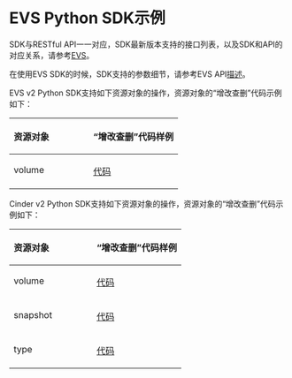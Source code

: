 # EVS Python SDK示例<a name="sdk_02_0017"></a>

SDK与RESTful API一一对应，SDK最新版本支持的接口列表，以及SDK和API的对应关系，请参考[EVS](Java-EVS.md)。

在使用EVS SDK的时候，SDK支持的参数细节，请参考EVS API[描述](https://support.huaweicloud.com/api-evs/evs_04_0001.html)。

EVS v2 Python SDK支持如下资源对象的操作，资源对象的“增改查删”代码示例如下：

<a name="table4479139143010"></a>
<table><thead align="left"><tr id="row164791139103010"><th class="cellrowborder" valign="top" width="47.15%" id="mcps1.1.3.1.1"><p id="p1647983913308"><a name="p1647983913308"></a><a name="p1647983913308"></a>资源对象</p>
</th>
<th class="cellrowborder" valign="top" width="52.849999999999994%" id="mcps1.1.3.1.2"><p id="p6119114113110"><a name="p6119114113110"></a><a name="p6119114113110"></a>“增改查删”代码样例</p>
</th>
</tr>
</thead>
<tbody><tr id="row17479239193020"><td class="cellrowborder" valign="top" width="47.15%" headers="mcps1.1.3.1.1 "><p id="p1220825114308"><a name="p1220825114308"></a><a name="p1220825114308"></a>volume</p>
</td>
<td class="cellrowborder" valign="top" width="52.849999999999994%" headers="mcps1.1.3.1.2 "><p id="p1959982023113"><a name="p1959982023113"></a><a name="p1959982023113"></a><a href="https://github.com/huaweicloud/huaweicloud-sdk-python/blob/master/examples/evs/v2/volume.py" target="_blank" rel="noopener noreferrer">代码</a></p>
</td>
</tr>
</tbody>
</table>

Cinder v2 Python SDK支持如下资源对象的操作，资源对象的“增改查删”代码示例如下：

<a name="table8419112712298"></a>
<table><thead align="left"><tr id="row1941912711294"><th class="cellrowborder" valign="top" width="48.199999999999996%" id="mcps1.1.3.1.1"><p id="p15419182717294"><a name="p15419182717294"></a><a name="p15419182717294"></a>资源对象</p>
</th>
<th class="cellrowborder" valign="top" width="51.800000000000004%" id="mcps1.1.3.1.2"><p id="p8420102782915"><a name="p8420102782915"></a><a name="p8420102782915"></a>“增改查删”代码样例</p>
</th>
</tr>
</thead>
<tbody><tr id="row134202027202911"><td class="cellrowborder" valign="top" width="48.199999999999996%" headers="mcps1.1.3.1.1 "><p id="p1587982453020"><a name="p1587982453020"></a><a name="p1587982453020"></a>volume</p>
</td>
<td class="cellrowborder" valign="top" width="51.800000000000004%" headers="mcps1.1.3.1.2 "><p id="p14201627162919"><a name="p14201627162919"></a><a name="p14201627162919"></a><a href="https://github.com/huaweicloud/huaweicloud-sdk-python/blob/master/examples/block_store/v2/volume.py" target="_blank" rel="noopener noreferrer">代码</a></p>
</td>
</tr>
<tr id="row4420182702911"><td class="cellrowborder" valign="top" width="48.199999999999996%" headers="mcps1.1.3.1.1 "><p id="p887962403010"><a name="p887962403010"></a><a name="p887962403010"></a>snapshot</p>
</td>
<td class="cellrowborder" valign="top" width="51.800000000000004%" headers="mcps1.1.3.1.2 "><p id="p1842013279296"><a name="p1842013279296"></a><a name="p1842013279296"></a><a href="https://github.com/huaweicloud/huaweicloud-sdk-python/blob/master/examples/block_store/v2/snapshot.py" target="_blank" rel="noopener noreferrer">代码</a></p>
</td>
</tr>
<tr id="row64205274299"><td class="cellrowborder" valign="top" width="48.199999999999996%" headers="mcps1.1.3.1.1 "><p id="p19880162411306"><a name="p19880162411306"></a><a name="p19880162411306"></a>type</p>
</td>
<td class="cellrowborder" valign="top" width="51.800000000000004%" headers="mcps1.1.3.1.2 "><p id="p11333151873110"><a name="p11333151873110"></a><a name="p11333151873110"></a><a href="https://github.com/huaweicloud/huaweicloud-sdk-python/blob/master/examples/block_store/v2/type.py" target="_blank" rel="noopener noreferrer">代码</a></p>
</td>
</tr>
</tbody>
</table>

